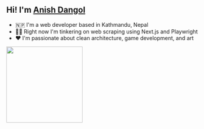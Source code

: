 ## Hi! I'm <a href="https://www.dangolanish.com.np/">Anish Dangol</a>

- 🇳🇵 I'm a web developer based in Kathmandu, Nepal
- 👨‍💻 Right now I'm tinkering on web scraping using Next.js and Playwright
- ❤️ I'm passionate about clean architecture, game development, and art

<img src="https://bear-images.sfo2.cdn.digitaloceanspaces.com/jacquelineshadforth-1696781773-0.gif" width="200" />
